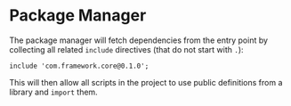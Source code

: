 # Package Manager

The package manager will fetch dependencies from the entry point by collecting all related `include` directives (that do not start with `.`):

```
include 'com.framework.core@0.1.0';
```

This will then allow all scripts in the project to use public definitions from a library and `import` them.